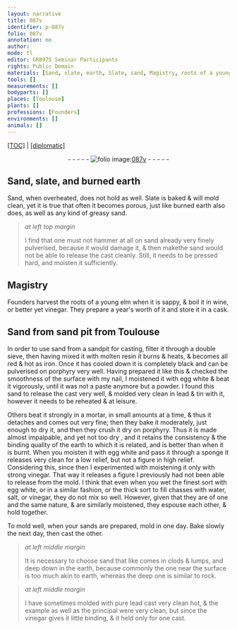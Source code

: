 ```yaml
---
layout: narrative
title: 087v
identifier: p-087v
folio: 087v
annotation: no
author:
mode: tl
editor: GR8975 Seminar Participants
rights: Public Domain
materials: [Sand, slate, earth, Slate, sand, Magistry, roots of a young elm, wine, vinegar, resin, porphyry, egg white, lead, tin, sponge, water, salt, sands, pure lead]
tools: []
measurements: []
bodyparts: []
places: [Toulouse]
plants: []
professions: [Founders]
environments: []
animals: []
---
```


<p><a href="{{ site.baseurl }}/translation/">[TOC]</a> | <a href="{{ site.baseurl }}/texts/p-087v_tc/" target="_blank">[diplomatic]</a></p><div class="folio" align="center">- - - - - <a href="http://gallica.bnf.fr/ark:/12148/btv1b10500001g/f180.image" target="_blank"><img src="https://cu-mkp.github.io/2017-workshop-edition/assets/photo-icon.png" alt="folio image: " style="display:inline-block; margin-bottom:-3px;"/>087v</a> - - - - - </div>  
  

## <span class="m">Sand</span>, <span class="m">slate</span>, and burned <span class="m">earth</span>

 
<span class="m">Sand</span>, when overheated, does not hold as well. <span class="m">Slate</span> is baked & will mold clean, yet it is true that often it becomes porous, just like burned <span class="m">earth</span> also does, as well as any kind of greasy <span class="m">sand</span>.
 
> *at left top margin*
> 
> 
>   I find that one must not hammer at all on <span class="m">sand</span> <span class="sup">already</span> very finely pulverised, because it would damage it, & then <span class="del">make</span><span class="sup">the sand</span> would not be able to release the cast cleanly. Still, it needs to be pressed hard, and moisten it sufficiently.
 
 
  

## <span class="m">Magistry</span>

 
<span class="pro">Founders</span> harvest the <span class="m">roots of a young elm</span> when it is sappy, & boil it in <span class="m">wine</span>, or better yet <span class="m">vinegar</span>. They prepare a year's worth of it and store it in a cask.
 
 
  

## <span class="m">Sand</span> from sand pit from <span class="pl">Toulouse</span>

 
<span class="sup">In order to use</span> <span class="m">sand</span> from a sandpit for casting, filter it through a double sieve, then having mixed it with molten <span class="m">resin</span> it burns & heats, & becomes all red & hot as iron. Once it has cooled down it is completely black and can be pulverised on <span class="m">porphyry</span> very well. Having prepared it like this & checked the smoothness of the surface with my nail, I moistened it with <span class="m">egg white</span> & beat it vigorously, until it was not a paste anymore but a powder. I found <span class="sup">this sand</span> to release the cast very well, & molded very clean in <span class="m">lead</span> & <span class="m">tin</span> <span class="sup">with it</span>, however it needs to be reheated & at leisure.
 
Others beat it strongly in a mortar, in small amounts at a time, & thus it detaches and comes out very fine; then they bake it moderately, just enough to dry it, and then they crush it dry on <span class="m">porphyry</span>. Thus it is made almost impalpable, and yet not too dry <span class="del"></span>, and it retains the consistency & the binding quality of the <span class="m">earth</span> to which it is related, and is better than when it is burnt. When you moisten it with <span class="m">egg white</span> and pass it through a <span class="m">sponge</span> it releases <span class="del"></span> very clean for a low relief, but not a figure in high relief. Considering this, since then I experimented <span class="del"></span> with moistening it only with strong <span class="m">vinegar</span>. <span class="sup">That way</span> it releases a figure I previously had not been able to release <span class="sup">from the mold</span>. I think that even when you wet the finest sort with <span class="m">egg white</span>, or in a similar fashion, or the thick sort to fill chasses with <span class="m">water</span>, <span class="m">salt</span>, or <span class="m">vinegar</span>, they do not mix so well. However, given that they are of one and the same nature, & are similarly moistened, they espouse each other, & hold together.
 
 To mold well, when your <span class="m">sands</span> are prepared, mold in one day. Bake slowly the next day, then cast the other. 
 
> *at left middle margin*
> 
> 
>   It is necessary to choose <span class="sup">sand</span> that <span class="del">like</span> comes in clods & lumps, and deep down in the earth, because commonly the one near the surface is too much akin to earth, whereas the deep one is similar to rock.
 
> *at left middle margin*
> 
> 
>   I have sometimes molded with <span class="m">pure lead</span> cast very <span class="del">clean</span> hot, & the example as well as the principal were very clean, but since the <span class="m">vinegar</span> gives it little binding, & it held only for one cast.
 
